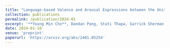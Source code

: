 ```yaml
---
title: "Language-based Valence and Arousal Expressions between the United States and China: a Cross-Cultural Examination"
collection: publications
permalink: /publication/2024-01
excerpt: '**Young Min Cho**, Dandan Pang, Stuti Thapa, Garrick Sherman, Lyle Ungar, Louis Tay, Sharath Chandra Guntuku'
date: 2024-01-10
venue: 'preprint'
paperurl: 'https://arxiv.org/abs/2401.05254'
---
```

